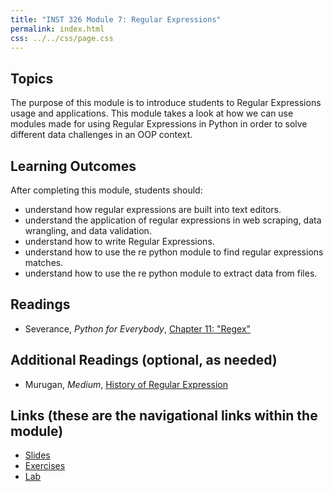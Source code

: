 ```yaml
---
title: "INST 326 Module 7: Regular Expressions"
permalink: index.html
css: ../../css/page.css
---
```


## Topics

The purpose of this module is to introduce students to Regular Expressions usage and applications. This module takes a look at how we can use modules made for using Regular Expressions in Python in order to solve different data challenges in an OOP context. 

## Learning Outcomes

After completing this module, students should:

- understand how regular expressions are built into text editors.
- understand the application of regular expressions in web scraping, data wrangling, and data validation.
- understand how to write Regular Expressions.
- understand how to use the re python module to find regular expressions matches. 
- understand how to use the re python module to extract data from files. 

## Readings

- Severance, _Python for Everybody_,  [Chapter 11: "Regex"](https://www.py4e.com/html3/11-regex)

## Additional Readings (optional, as needed)

- Murugan, _Medium_, [History of Regular Expression](https://medium.com/@minisha.mit/regular-expression-part-1-8d75128f6274)

## Links (these are the navigational links within the module)

- [Slides](slides.html)
- [Exercises](exercises)
- [Lab](lab)
